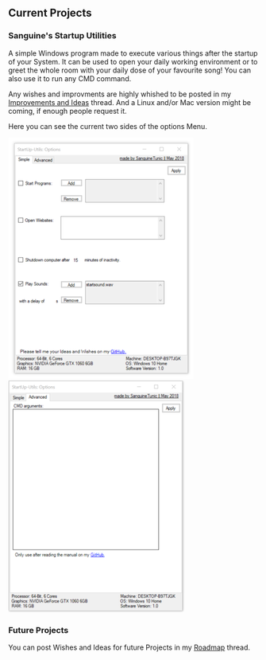 ## Current Projects


### Sanguine's Startup Utilities

A simple Windows program made to execute various things after the startup of your System.
It can be used to open your daily working environment or to greet the whole room with your daily dose of your favourite song!
You can also use it to run any CMD command.

Any wishes and improvments are highly whished to be posted in my  <a href="">Improvements and Ideas</a> thread.
And a Linux and/or Mac version might be coming, if enough people request it.

Here you can see the current two sides of the options Menu.

<img src="images/su_interface.png" alt="The current layout of the Interface."> <img src="images/su_advanced.png">

### Future Projects

You can post Wishes and Ideas for future Projects in my <a href="">Roadmap</a> thread.
